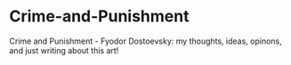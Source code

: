 # Crime-and-Punishment
Crime and Punishment -  Fyodor Dostoevsky: my thoughts, ideas, opinons, and just writing about this art!
